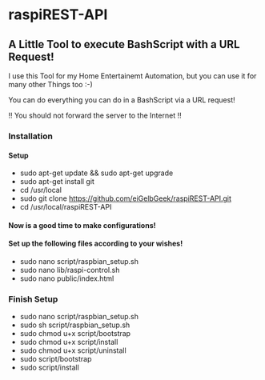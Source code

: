 # raspiREST-API

## A Little Tool to execute BashScript with a URL Request!
I use this Tool for my Home Entertainemt Automation, but you can use it for many other Things too :-)

You can do everything you can do in a BashScript via a URL request!

!! You should not forward the server to the Internet !!

### Installation

#### Setup
* sudo apt-get update && sudo apt-get upgrade
* sudo apt-get install git
* cd /usr/local
* sudo git clone https://github.com/eiGelbGeek/raspiREST-API.git
* cd /usr/local/raspiREST-API

#### Now is a good time to make configurations!
#### Set up the following files according to your wishes!
* sudo nano script/raspbian_setup.sh
* sudo nano lib/raspi-control.sh
* sudo nano public/index.html

### Finish Setup
* sudo nano script/raspbian_setup.sh
* sudo sh script/raspbian_setup.sh
* sudo chmod u+x script/bootstrap
* sudo chmod u+x script/install
* sudo chmod u+x script/uninstall
* sudo script/bootstrap
* sudo script/install

